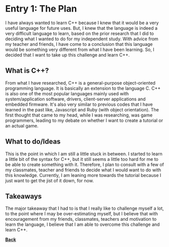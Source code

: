 # Entry 1: The Plan

I have always wanted to learn C++ because I knew that it would be a very useful
language for future uses. But, I knew that the language is indeed a very difficult
language to learn, based on the prior research that I did to deciding what I 
wanted to do for my independent study. With advice from my teacher and friends,
I have come to a conclusion that this language would be something very different
from what I have been learning. So, I decided that I want to take up this challenge
and learn C++.

## What is C++?

From what I have researched, C++ is a general-purpose object-oriented programming
language. It is basically an extension to the language C. C++ is also one of the
most popular languages mainly used with system/application software, drivers, 
client-server applications and embedded firmware. It's also very similar to 
previous codes that I have learned in the past like, Javascript and Ruby 
(with object orientation). The first thought that came to my head, while I 
was researching, was game programmers, leading to my debate on whether I want to
create a tutorial or an actual game.

## What to do/Ideas

This is the point in which I am still a little stuck in between. I started to 
learn a little bit of the syntax for C++, but it still seems a little too hard 
for me to be able to create something with it. Therefore, I plan to consult with
a few of my classmates, teacher and friends to decide what I would want to do
with this knowledge. Currently, I am leaning more towards the tutorial because
I just want to get the jist of it down, for now.

## Takeaways

The major takeaway that I had to is that I really like to challenge myself
a lot, to the point where I may be over-estimating myself, but I believe that
with encouragement from my friends, classmates, teachers and motivation to
learn the language, I believe that I am able to overcome this challenge and
learn C++.

[**Back**](../README.md)